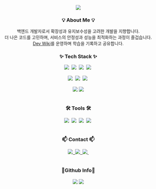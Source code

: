 <div align="center">
  <img src="https://github.com/user-attachments/assets/17a3c061-26a1-43af-bed4-9395a043b473" />
</div>

<h3 align="center">💡 About Me 💡</h3>
<p align="center">
  백엔드 개발자로서 확장성과 유지보수성을 고려한 개발을 지향합니다.<br>
  더 나은 코드를 고민하며, 서비스의 안정성과 성능을 최적화하는 과정이 즐겁습니다.<br>
  <a href="https://www.notion.so/Dev-wiki-4156d789f882411389522a9df801ee83?pvs=21">Dev Wiki</a>를 운영하며 학습을 기록하고 공유합니다.
</p>

<h3 align="center">✨ Tech Stack ✨</h3>
<div align="center">
  <img src="https://img.shields.io/badge/Java-orange?style=for-the-badge&logo=Java&logoColor=white"/>&nbsp
  <img src="https://img.shields.io/badge/SpringBoot-6DB33F?style=for-the-badge&logo=springboot&logoColor=white"/>&nbsp
  <img src="https://img.shields.io/badge/Flask-000000?style=for-the-badge&logo=flask&logoColor=white"/>&nbsp
  <img src="https://img.shields.io/badge/Python-3766AB?style=for-the-badge&logo=Python&logoColor=white"/>&nbsp
</div>

<br>

<div align="center">
  <img src="https://img.shields.io/badge/MySQL-4479A1?style=for-the-badge&logo=Mysql&logoColor=white"/>&nbsp
  <img src="https://img.shields.io/badge/PostgreSQL-4169E1?style=for-the-badge&logo=PostgreSQL&logoColor=white"/>&nbsp
  <img src="https://img.shields.io/badge/MongoDB-47A248?style=for-the-badge&logo=MongoDB&logoColor=white"/>&nbsp
</div>

<br>

<div align="center">
  <img src="https://img.shields.io/badge/Docker-2496ED?style=for-the-badge&logo=Docker&logoColor=white"/>
  <img src="https://img.shields.io/badge/Amazon%20S3-569A31?style=for-the-badge&logo=Amazon%20S3&logoColor=white"/>
</div>

<br>

<h3 align="center">🛠 Tools 🛠</h3>
<div align="center">
  <img src="https://img.shields.io/badge/git-F05033.svg?style=for-the-badge&logo=git&logoColor=white" />&nbsp
  <img src="https://img.shields.io/badge/github-181717.svg?style=for-the-badge&logo=github&logoColor=white" />&nbsp
  <img src="https://img.shields.io/badge/gitlab-FC6D26.svg?style=for-the-badge&logo=gitlab&logoColor=white" />&nbsp
  <img src="https://img.shields.io/badge/Notion-F3F3F3.svg?style=for-the-badge&logo=notion&logoColor=black" />&nbsp
</div>

<br>

<h3 align="center">📫 Contact 📫</h3>
<div align="center">
  <a href="https://jiwon2030.notion.site/Dev-wiki-4156d789f882411389522a9df801ee83?pvs=4">
    <img src="https://img.shields.io/badge/Notion-F3F3F3.svg?style=for-the-badge&logo=notion&logoColor=black" />&nbsp
  </a>
  <a href="mailto:jiwon5568@gmail.com">
    <img
      src="https://img.shields.io/badge/jiwon5568@gmail.com-D14836?style=for-the-badge&logo=gmail&logoColor=white"/>&nbsp
  </a>
  <a href="mailto:sunk2030@naver.com">
    <img src="https://img.shields.io/badge/sunk2030@naver.com-03C75A?style=for-the-badge&logo=naver&logoColor=white"/>&nbsp
  </a>
</div>

<br>

<div align="center">
  <h3>🔭Github Info🔭</h1>
</div>

<div align="center">
  <img align="center" src="https://github-readme-stats.vercel.app/api?username=jiwon2030" />
  <img align="center" src="https://github-readme-stats.vercel.app/api/top-langs/?username=jiwon2030&langs_count=4" />
</div>
